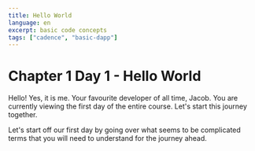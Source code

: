 ```yaml
---
title: Hello World
language: en
excerpt: basic code concepts 
tags: ["cadence", "basic-dapp"] 
---
```

# Chapter 1 Day 1 - Hello World

Hello! Yes, it is me. Your favourite developer of all time, Jacob. You are currently viewing the first day of the entire course. Let's start this journey together.

Let's start off our first day by going over what seems to be complicated terms that you will need to understand for the journey ahead.
